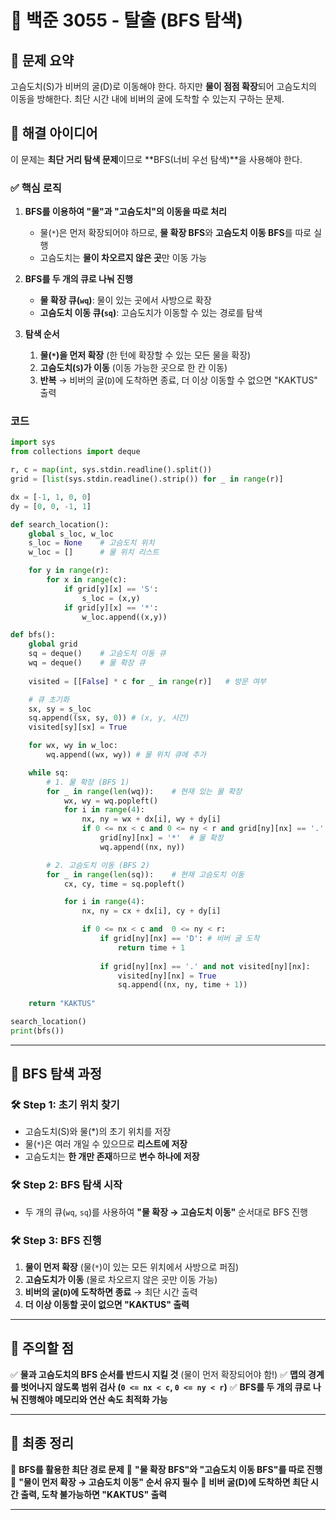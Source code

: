 # 🦔 백준 3055 - 탈출 (BFS 탐색)

## 📌 문제 요약

고슴도치(S)가 비버의 굴(D)로 이동해야 한다. 하지만 **물이 점점 확장**되어 고슴도치의 이동을 방해한다.
최단 시간 내에 비버의 굴에 도착할 수 있는지 구하는 문제.

## 🔹 해결 아이디어

이 문제는 **최단 거리 탐색 문제**이므로 **BFS(너비 우선 탐색)**을 사용해야 한다.

### **✅ 핵심 로직**

1. **BFS를 이용하여 "물"과 "고슴도치"의 이동을 따로 처리**

   - 물(`*`)은 먼저 확장되어야 하므로, **물 확장 BFS**와 **고슴도치 이동 BFS**를 따로 실행
   - 고슴도치는 **물이 차오르지 않은 곳**만 이동 가능
2. **BFS를 두 개의 큐로 나눠 진행**

   - **물 확장 큐(`wq`)**: 물이 있는 곳에서 사방으로 확장
   - **고슴도치 이동 큐(`sq`)**: 고슴도치가 이동할 수 있는 경로를 탐색
3. **탐색 순서**

   1. **물(`*`)을 먼저 확장** (한 턴에 확장할 수 있는 모든 물을 확장)
   2. **고슴도치(`S`)가 이동** (이동 가능한 곳으로 한 칸 이동)
   3. **반복** → 비버의 굴(`D`)에 도착하면 종료, 더 이상 이동할 수 없으면 "KAKTUS" 출력

### **코드**
```python
import sys
from collections import deque

r, c = map(int, sys.stdin.readline().split())
grid = [list(sys.stdin.readline().strip()) for _ in range(r)]

dx = [-1, 1, 0, 0]
dy = [0, 0, -1, 1]

def search_location():
    global s_loc, w_loc
    s_loc = None    # 고슴도치 위치
    w_loc = []      # 물 위치 리스트

    for y in range(r):
        for x in range(c):
            if grid[y][x] == 'S':
                s_loc = (x,y)
            if grid[y][x] == '*':
                w_loc.append((x,y))

def bfs():
    global grid
    sq = deque()    # 고슴도치 이동 큐
    wq = deque()    # 물 확장 큐
    
    visited = [[False] * c for _ in range(r)]   # 방문 여부

    # 큐 초기화
    sx, sy = s_loc
    sq.append((sx, sy, 0)) # (x, y, 시간)
    visited[sy][sx] = True

    for wx, wy in w_loc:
        wq.append((wx, wy)) # 물 위치 큐에 추가

    while sq:
        # 1. 물 확장 (BFS 1)
        for _ in range(len(wq)):    # 현재 있는 물 확장
            wx, wy = wq.popleft()
            for i in range(4):
                nx, ny = wx + dx[i], wy + dy[i]
                if 0 <= nx < c and 0 <= ny < r and grid[ny][nx] == '.':
                    grid[ny][nx] = '*'  # 물 확장
                    wq.append((nx, ny))

        # 2. 고슴도치 이동 (BFS 2)
        for _ in range(len(sq)):    # 현재 고슴도치 이동
            cx, cy, time = sq.popleft()

            for i in range(4):
                nx, ny = cx + dx[i], cy + dy[i]

                if 0 <= nx < c and  0 <= ny < r:
                    if grid[ny][nx] == 'D': # 비버 굴 도착
                        return time + 1
                    
                    if grid[ny][nx] == '.' and not visited[ny][nx]:
                        visited[ny][nx] = True
                        sq.append((nx, ny, time + 1))
        
    return "KAKTUS"

search_location()
print(bfs())
```
---

## 🔹 BFS 탐색 과정

### 🛠 **Step 1: 초기 위치 찾기**

- 고슴도치(S)와 물(*)의 초기 위치를 저장
- 물(`*`)은 여러 개일 수 있으므로 **리스트에 저장**
- 고슴도치는 **한 개만 존재**하므로 **변수 하나에 저장**

### 🛠 **Step 2: BFS 탐색 시작**

- 두 개의 큐(`wq`, `sq`)를 사용하여 **"물 확장 → 고슴도치 이동"** 순서대로 BFS 진행

### 🛠 **Step 3: BFS 진행**

1. **물이 먼저 확장** (물(`*`)이 있는 모든 위치에서 사방으로 퍼짐)
2. **고슴도치가 이동** (물로 차오르지 않은 곳만 이동 가능)
3. **비버의 굴(`D`)에 도착하면 종료** → 최단 시간 출력
4. **더 이상 이동할 곳이 없으면 "KAKTUS" 출력**

---

## 🚨 주의할 점

✅ **물과 고슴도치의 BFS 순서를 반드시 지킬 것** (물이 먼저 확장되어야 함!)
✅ **맵의 경계를 벗어나지 않도록 범위 검사 (`0 <= nx < c`, `0 <= ny < r`)**
✅ **BFS를 두 개의 큐로 나눠 진행해야 메모리와 연산 속도 최적화 가능**

---

## 🎯 최종 정리

🔹 **BFS를 활용한 최단 경로 문제**
🔹 **"물 확장 BFS"와 "고슴도치 이동 BFS"를 따로 진행**
🔹 **"물이 먼저 확장 → 고슴도치 이동" 순서 유지 필수**
🔹 **비버 굴(D)에 도착하면 최단 시간 출력, 도착 불가능하면 "KAKTUS" 출력**

---
